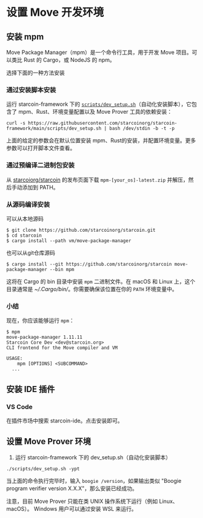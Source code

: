 # 设置 Move 开发环境

## 安装 mpm

Move Package Manager（mpm）是一个命令行工具，用于开发 Move 项目。可以类比 Rust 的 Cargo，或 NodeJS 的 npm。

选择下面的一种方法安装

### 通过安装脚本安装

运行 starcoin-framework 下的 [`scripts/dev_setup.sh`](https://github.com/starcoinorg/starcoin-framework/blob/main/scripts/dev_setup.sh)（自动化安装脚本），它包含了 mpm、Rust、环境变量配置以及 Move Prover 工具的依赖安装：
```
curl -s https://raw.githubusercontent.com/starcoinorg/starcoin-framework/main/scripts/dev_setup.sh | bash /dev/stdin -b -t -p
```

上面的给定的参数会在默认位置安装 mpm、Rust的安装，并配置环境变量。更多参数可以打开脚本文件查看。

### 通过预编译二进制包安装

从 [starcoiorg/starcoin](https://github.com/starcoinorg/starcoin) 的发布页面下载 `mpm-[your_os]-latest.zip` 并解压，然后手动添加到 PATH。

### 从源码编译安装

可以从本地源码
```
$ git clone https://github.com/starcoinorg/starcoin.git
$ cd starcoin
$ cargo install --path vm/move-package-manager
```

也可以从git仓库源码
```
$ cargo install --git https://github.com/starcoinorg/starcoin move-package-manager --bin mpm
```

这将在 Cargo 的 bin 目录中安装 `mpm` 二进制文件。在 macOS 和 Linux 上，这个目录通常是 *~/.Cargo/bin/*。你需要确保该位置在你的 `PATH` 环境变量中。

### 小结

现在，你应该能够运行 `mpm`：
```
$ mpm
move-package-manager 1.11.11
Starcoin Core Dev <dev@starcoin.org>
CLI frontend for the Move compiler and VM

USAGE:
    mpm [OPTIONS] <SUBCOMMAND>
  ...
```

## 安装 IDE 插件

### VS Code

在插件市场中搜索 starcoin-ide。点击安装即可。


## 设置 Move Prover 环境

1. 运行 starcoin-framework 下的 dev_setup.sh（自动化安装脚本）

```
./scripts/dev_setup.sh -ypt
```
当上面的命令执行完毕时，输入 `boogie /version`，如果输出类似 "Boogie program verifier version X.X.X"，那么安装已经成功。

注意，目前 Move Prover 只能在类 UNIX 操作系统下运行（例如 Linux、macOS）。 Windows 用户可以通过安装 WSL 来运行。
